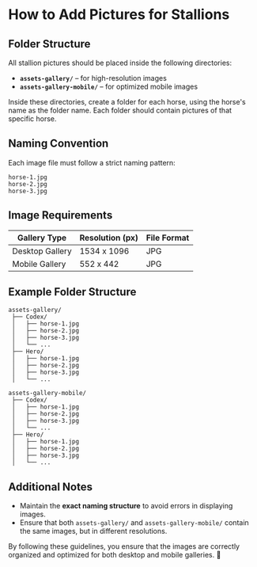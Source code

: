 # How to Add Pictures for Stallions

## Folder Structure
All stallion pictures should be placed inside the following directories:
- **`assets-gallery/`** – for high-resolution images
- **`assets-gallery-mobile/`** – for optimized mobile images

Inside these directories, create a folder for each horse, using the horse's name as the folder name. Each folder should contain pictures of that specific horse.

## Naming Convention
Each image file must follow a strict naming pattern:
```
horse-1.jpg
horse-2.jpg
horse-3.jpg
```


## Image Requirements
| Gallery Type        | Resolution (px) | File Format |
|---------------------|----------------|-------------|
| Desktop Gallery    | 1534 x 1096     | JPG         |
| Mobile Gallery     | 552 x 442       | JPG         |



## Example Folder Structure
```
assets-gallery/
 ├── Codex/
 │   ├── horse-1.jpg
 │   ├── horse-2.jpg
 │   ├── horse-3.jpg
 │   └── ...
 ├── Hero/
 │   ├── horse-1.jpg
 │   ├── horse-2.jpg
 │   ├── horse-3.jpg
 │   └── ...

assets-gallery-mobile/
 ├── Codex/
 │   ├── horse-1.jpg
 │   ├── horse-2.jpg
 │   ├── horse-3.jpg
 │   └── ...
 ├── Hero/
 │   ├── horse-1.jpg
 │   ├── horse-2.jpg
 │   ├── horse-3.jpg
 │   └── ...
```

## Additional Notes
- Maintain the **exact naming structure** to avoid errors in displaying images.
- Ensure that both `assets-gallery/` and `assets-gallery-mobile/` contain the same images, but in different resolutions.

By following these guidelines, you ensure that the images are correctly organized and optimized for both desktop and mobile galleries. 🚀

